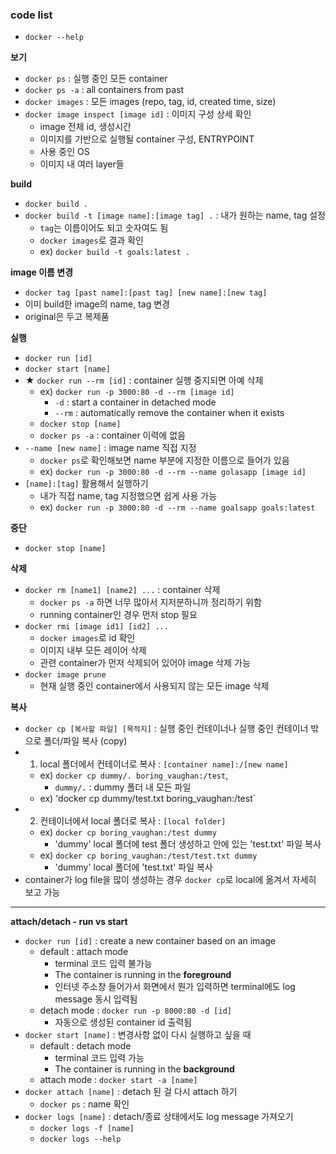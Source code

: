 ### code list
- `docker --help`

<b>보기</b>
- `docker ps` : 실행 중인 모든 container
- `docker ps -a` : all containers from past
- `docker images` : 모든 images (repo, tag, id, created time, size)
- `docker image inspect [image id]` : 이미지 구성 상세 확인
  - image 전체 id, 생성시간
  - 이미지를 기반으로 실행될 container 구성,  ENTRYPOINT
  - 사용 중인 OS
  - 이미지 내 여러 layer들

<b>build</b>
- `docker build .`
- `docker build -t [image name]:[image tag] .` : 내가 원하는 name, tag 설정
  - `tag`는 이름이어도 되고 숫자여도 됨
  - `docker images`로 결과 확인
  - ex) `docker build -t goals:latest .`

<b>image 이름 변경</b>
- `docker tag [past name]:[past tag] [new name]:[new tag]`
- 이미 build한 image의 name, tag 변경
- original은 두고 복제품 

<b>실행</b>
- `docker run [id]`
- `docker start [name]`
- ★ `docker run --rm [id]` : container 실행 중지되면 아예 삭제
   - ex) `docker run -p 3000:80 -d --rm [image id]`
     - `-d` : start a container in detached mode
     - `--rm` : automatically remove the container when it exists
   - `docker stop [name]`
   - `docker ps -a` : container 이력에 없음
- `--name [new name]` : image name 직접 지정
  - `docker ps`로 확인해보면 name 부분에 지정한 이름으로 들어가 있음
  - ex) `docker run -p 3000:80 -d --rm --name golasapp [image id]`
- `[name]:[tag]` 활용해서 실행하기
  - 내가 직접 name, tag 지정했으면 쉽게 사용 가능
  - ex) `docker run -p 3000:80 -d --rm --name goalsapp goals:latest`

<b>중단</b>
- `docker stop [name]`

<b>삭제</b>
- `docker rm [name1] [name2] ...` : container 삭제
  - `docker ps -a` 하면 너무 많아서 지저분하니까 정리하기 위함
  - running container인 경우 먼저 stop 필요
- `docker rmi [image id1] [id2] ...`
  - `docker images`로 id 확인
  - 이미지 내부 모든 레이어 삭제
  - 관련 container가 먼저 삭제되어 있어야 image 삭제 가능
- `docker image prune`
  - 현재 실행 중인 container에서 사용되지 않는 모든 image 삭제

<b>복사</b>
- `docker cp [복사할 파일] [목적지]` : 실행 중인 컨테이너나 실행 중인 컨테이너 밖으로 폴더/파일 복사 (copy)
- 1) local 폴더에서 컨테이너로 복사 : `[container name]:/[new name]`
  - ex) `docker cp dummy/. boring_vaughan:/test`,
    - `dummy/.` : dummy 폴더 내 모든 파일
  - ex) 'docker cp dummy/test.txt boring_vaughan:/test`  
- 2) 컨테이너에서 local 폴더로 복사 : `[local folder]`
  - ex) `docker cp boring_vaughan:/test dummy`
    - 'dummy' local 폴더에 test 폴더 생성하고 안에 있는 'test.txt' 파일 복사
  - ex) `docker cp boring_vaughan:/test/test.txt dummy`
    - 'dummy' local 폴더에 'test.txt' 파일 복사
- container가 log file을 많이 생성하는 경우 `docker cp`로 local에 옮겨서 자세히 보고  가능

---

<b>attach/detach - run vs start</b>
- `docker run [id]` : create a new container based on an image
  - default : attach mode
    - terminal 코드 입력 불가능
    - The container is running in the **foreground**
    - 인터넷 주소창 들어가서 화면에서 뭔가 입력하면 terminal에도 log message 동시 입력됨
  - detach mode : `docker run -p 8000:80 -d [id]`
    - 자동으로 생성된 container id 출력됨
- `docker start [name]` : 변경사항 없이 다시 실행하고 싶을 때
  - default : detach mode
    - terminal 코드 입력 가능
    - The container is running in the **background**
  - attach mode : `docker start -a [name]`
- `docker attach [name]` : detach 된 걸 다시 attach 하기
  - `docker ps` : name 확인
- `docker logs [name]` : detach/종료 상태에서도 log message 가져오기
  - `docker logs -f [name]`
  - `docker logs --help`
  
